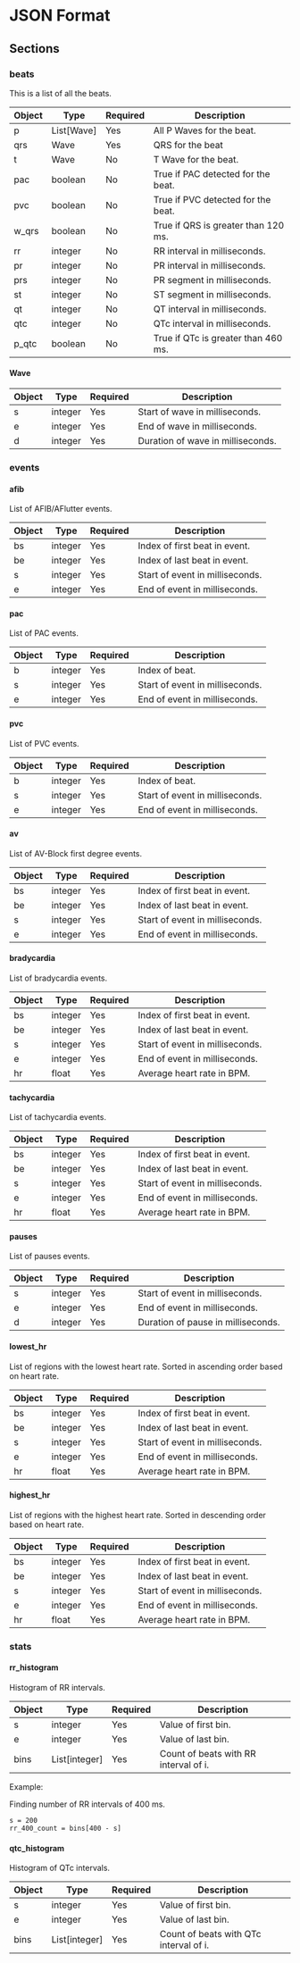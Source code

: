# JSON Format

## Sections

### beats

This is a list of all the beats.

| Object | Type | Required    | Description |
|--------|------|-------------|-------------|
| p | List[Wave] | Yes | All P Waves for the beat. |
| qrs | Wave | Yes | QRS for the beat |
| t | Wave | No | T Wave for the beat. |
| pac | boolean | No | True if PAC detected for the beat. |
| pvc | boolean | No | True if PVC detected for the beat. |
| w_qrs | boolean | No | True if QRS is greater than 120 ms. |
| rr | integer | No | RR interval in milliseconds. |
| pr | integer | No | PR interval in milliseconds. |
| prs | integer | No | PR segment in milliseconds. |
| st | integer | No | ST segment in milliseconds. |
| qt | integer | No | QT interval in milliseconds. |
| qtc | integer | No | QTc interval in milliseconds. |
| p_qtc | boolean | No | True if QTc is greater than 460 ms. |

#### Wave

| Object | Type | Required    | Description |
|--------|------|-------------|-------------|
| s | integer | Yes | Start of wave in milliseconds. |
| e | integer | Yes | End of wave in milliseconds. |
| d | integer | Yes | Duration of wave in milliseconds. |

### events

#### afib

List of AFIB/AFlutter events.

| Object | Type | Required    | Description |
|--------|------|-------------|-------------|
| bs | integer | Yes | Index of first beat in event. |
| be | integer | Yes | Index of last beat in event. |
| s | integer | Yes | Start of event in milliseconds. |
| e | integer | Yes | End of event in milliseconds. |

#### pac

List of PAC events.

| Object | Type | Required    | Description |
|--------|------|-------------|-------------|
| b | integer | Yes | Index of beat. |
| s | integer | Yes | Start of event in milliseconds. |
| e | integer | Yes | End of event in milliseconds. |

#### pvc

List of PVC events.

| Object | Type | Required    | Description |
|--------|------|-------------|-------------|
| b | integer | Yes | Index of beat. |
| s | integer | Yes | Start of event in milliseconds. |
| e | integer | Yes | End of event in milliseconds. |

#### av

List of AV-Block first degree events.

| Object | Type | Required    | Description |
|--------|------|-------------|-------------|
| bs | integer | Yes | Index of first beat in event. |
| be | integer | Yes | Index of last beat in event. |
| s | integer | Yes | Start of event in milliseconds. |
| e | integer | Yes | End of event in milliseconds. |

#### bradycardia

List of bradycardia events.

| Object | Type | Required    | Description |
|--------|------|-------------|-------------|
| bs | integer | Yes | Index of first beat in event. |
| be | integer | Yes | Index of last beat in event. |
| s | integer | Yes | Start of event in milliseconds. |
| e | integer | Yes | End of event in milliseconds. |
| hr | float | Yes | Average heart rate in BPM. |

#### tachycardia

List of tachycardia events.

| Object | Type | Required    | Description |
|--------|------|-------------|-------------|
| bs | integer | Yes | Index of first beat in event. |
| be | integer | Yes | Index of last beat in event. |
| s | integer | Yes | Start of event in milliseconds. |
| e | integer | Yes | End of event in milliseconds. |
| hr | float | Yes | Average heart rate in BPM. |

#### pauses

List of pauses events.

| Object | Type | Required    | Description |
|--------|------|-------------|-------------|
| s | integer | Yes | Start of event in milliseconds. |
| e | integer | Yes | End of event in milliseconds. |
| d | integer | Yes | Duration of pause in milliseconds. |

#### lowest_hr

List of regions with the lowest heart rate. Sorted in ascending order based on heart rate. 

| Object | Type | Required    | Description |
|--------|------|-------------|-------------|
| bs | integer | Yes | Index of first beat in event. |
| be | integer | Yes | Index of last beat in event. |
| s | integer | Yes | Start of event in milliseconds. |
| e | integer | Yes | End of event in milliseconds. |
| hr | float | Yes | Average heart rate in BPM. |

#### highest_hr

List of regions with the highest heart rate. Sorted in descending order based on heart rate.

| Object | Type | Required    | Description |
|--------|------|-------------|-------------|
| bs | integer | Yes | Index of first beat in event. |
| be | integer | Yes | Index of last beat in event. |
| s | integer | Yes | Start of event in milliseconds. |
| e | integer | Yes | End of event in milliseconds. |
| hr | float | Yes | Average heart rate in BPM. |


### stats

#### rr_histogram

Histogram of RR intervals.

| Object | Type | Required    | Description |
|--------|------|-------------|-------------|
| s | integer | Yes | Value of first bin. |
| e | integer | Yes | Value of last bin. |
| bins | List[integer] | Yes | Count of beats with RR interval of i. |

Example:

Finding number of RR intervals of 400 ms.
```
s = 200
rr_400_count = bins[400 - s]
```

#### qtc_histogram

Histogram of QTc intervals.

| Object | Type | Required    | Description |
|--------|------|-------------|-------------|
| s | integer | Yes | Value of first bin. |
| e | integer | Yes | Value of last bin. |
| bins | List[integer] | Yes | Count of beats with QTc interval of i. |